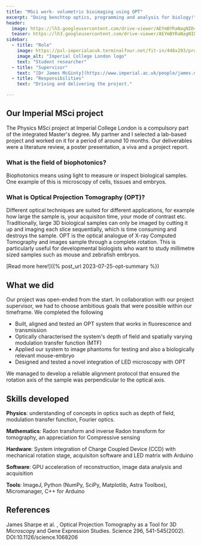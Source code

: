 ```yaml
---
title: "MSci work- volumetric bioimaging using OPT"
excerpt: "Doing benchtop optics, programming and analysis for biology!"
header:
  image: https://lh3.googleusercontent.com/drive-viewer/AEYmBYRaNagNID4hmFyuf1ZbzthgD2D71Jpqi5FJ5H1GZVWlNKGPyQzJf9uIm3pvqzPZUpqJ6n7C7L6nYUaRsuxagmtcEKWT4Q=s1600
  teaser: https://lh3.googleusercontent.com/drive-viewer/AEYmBYRaNagNID4hmFyuf1ZbzthgD2D71Jpqi5FJ5H1GZVWlNKGPyQzJf9uIm3pvqzPZUpqJ6n7C7L6nYUaRsuxagmtcEKWT4Q=s1600
sidebar:
  - title: "Role"
    image: https://pxl-imperialacuk.terminalfour.net/fit-in/448x293/prod01/channel_2/media/migration/staff/Blue-on-white--tojpeg_1495792235526_x4.jpg
    image_alt: "Imperial College London logo"
    text: "Student researcher"
  - title: "Supervisor"
    text: "[Dr James McGinty](https://www.imperial.ac.uk/people/james.mcginty) at Imperial College London"
  - title: "Responsibilities"
    text: "Driving and delivering the project."

---
```


## Our Imperial MSci project

The Physics MSci project at Imperial College London is a compulsory part of the integrated Master's degree. My partner and I selected a lab-based project and worked on it for a period of around 10 months. Our deliverables were a literature review, a poster presentation, a viva and a project report.

### What is the field of biophotonics?

Biophotonics means using light to measure or inspect biological samples. One example of this is microscopy of cells, tissues and embryos.

### What is Optical Projection Tomography (OPT)?

Different optical techniques are suited for different applications, for example how large the sample is, your acquisiton time, your mode of contrast etc. Traditionally, large 3D biological samples can only be imaged by cutting it up and imaging each slice sequentially, which is time consuming and destroys the sample. OPT is the optical analogue of X-ray Computed Tomography and images sample through a complete rotation. This is particularly useful for developmental biologists who want to study millimetre sized samples such as mouse and zebrafish embryos.

[Read more here!]({% post_url 2023-07-25-opt-summary %})

## What we did

Our project was open-ended from the start. In collaboration with our project supervisor, we had to choose ambitious goals that were possible within our timeframe. We completed the following

* Built, aligned and tested an OPT system that works in fluorescence and transmission
* Optically characterised the system's depth of field and spatially varying modulation transfer function (MTF)
* Applied our system to image phantoms for testing and also a biologically relevant mouse-embryo
* Designed and tested a novel integration of LED microscopy with OPT

We managed to develop a reliable alignment protocol that ensured the rotation axis of the sample was perpendicular to the optical axis.

## Skills developed

**Physics**: understanding of concepts in optics such as depth of field, modulation transfer function, Fourier optics.

**Mathematics**: Radon transform and inverse Radon transform for tomography, an appreciation for Compressive sensing

**Hardware**: System integration of Charge Coupled Device (CCD) with mechanical rotation stage, acquisiton software and LED matrix with Arduino

**Software**: GPU acceleration of reconstruction, image data analysis and acquisition

**Tools**: ImageJ, Python (NumPy, SciPy, Matplotlib, Astra Toolbox), Micromanager, C++ for Arduino

## References

James Sharpe et al. , Optical Projection Tomography as a Tool for 3D Microscopy and Gene Expression Studies. Science 296, 541-545(2002). DOI:10.1126/science.1068206